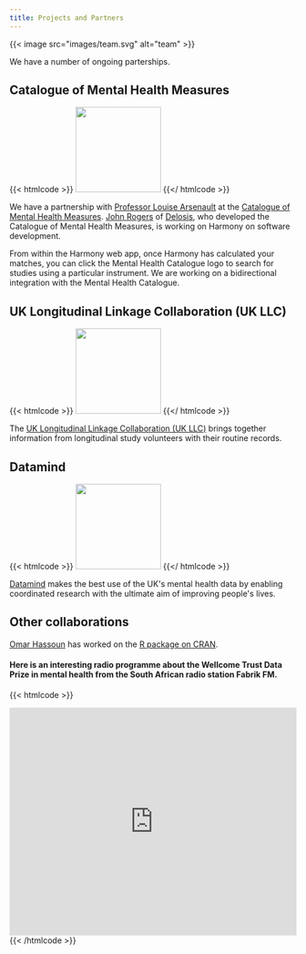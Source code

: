 ```yaml
---
title: Projects and Partners
---
```


{{< image src="images/team.svg" alt="team" >}}

We have a number of ongoing parterships.

## Catalogue of Mental Health Measures

{{< htmlcode >}}
<a href="https://www.cataloguementalhealth.ac.uk/" target="mhc"><img src="/images/mental_health_catalogue.png" width="150"></a>
{{</ htmlcode >}}

We have a partnership with [Professor Louise Arsenault](https://www.kcl.ac.uk/people/louise-arseneault) at the [Catalogue of Mental Health Measures](https://www.cataloguementalhealth.ac.uk/). [John Rogers](https://www.linkedin.com/in/john-rogers-3a64545) of [Delosis](https://www.delosis.com/), who developed the Catalogue of Mental Health Measures, is working on Harmony on software development.

From within the Harmony web app, once Harmony has calculated your matches, you can click the Mental Health Catalogue logo to search for studies using a particular instrument. We are working on a bidirectional integration with the Mental Health Catalogue.

## UK Longitudinal Linkage Collaboration (UK LLC)

{{< htmlcode >}}
<a href="https://ukllc.ac.uk/" target="ukllc"><img src="/images/ukllc.svg" width="150"></a>
{{</ htmlcode >}}

The [UK Longitudinal Linkage Collaboration (UK LLC)](https://ukllc.ac.uk/) brings together information from longitudinal study volunteers with their routine records. 

## Datamind

{{< htmlcode >}}
<a href="https://datamind.org.uk/" target="datamind"><img src="/images/datamind.svg" width="150"></a>
{{</ htmlcode >}}

[Datamind](https://datamind.org.uk/) makes the best use of the UK's mental health data by enabling coordinated research with the ultimate aim of improving people's lives.


## Other collaborations

[Omar Hassoun](https://www.linkedin.com/in/omar-hassoun-6a2730157/) has worked on the [R package on CRAN](https://cran.r-project.org/web/packages/harmony/index.html).

#### Here is an interesting radio programme about the Wellcome Trust Data Prize in mental health from the South African radio station Fabrik FM.

{{< htmlcode >}}

<iframe id="inlineFrameExample" title="Inline Frame Example" src="https://echocast.fabrik.fm/9qY6RR97RmW37q" width="300" height="400" style="box-sizing: border-box; border: none; font-size: 17px; font-style: inherit; font-weight: inherit; margin: 0px; outline: 0px; padding: 0px; vertical-align: baseline; max-width: 100%; width: 550px; line-height: 1;"></iframe>
{{< /htmlcode >}}


